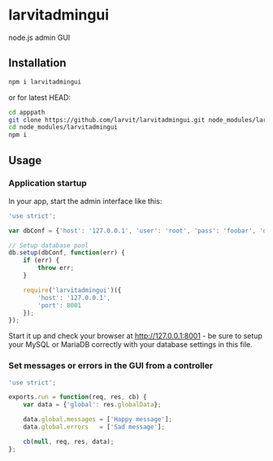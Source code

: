 # larvitadmingui
node.js admin GUI

## Installation

```bash
npm i larvitadmingui
```

or for latest HEAD:

```bash
cd apppath
git clone https://github.com/larvit/larvitadmingui.git node_modules/larvitadmingui
cd node_modules/larvitadmingui
npm i
```

## Usage


### Application startup

In your app, start the admin interface like this:


```javascript
'use strict';

var dbConf = {'host': '127.0.0.1', 'user': 'root', 'pass': 'foobar', 'database': 'test'};

// Setup database pool
db.setup(dbConf, function(err) {
	if (err) {
		throw err;
	}

	require('larvitadmingui')({
		'host': '127.0.0.1',
		'port': 8001
	});
});
```

Start it up and check your browser at http://127.0.0.1:8001 - be sure to setup your MySQL or MariaDB correctly with your database settings in this file.

### Set messages or errors in the GUI from a controller

```javascript
'use strict';

exports.run = function(req, res, cb) {
	var data = {'global': res.globalData};

	data.global.messages = ['Happy message'];
	data.global.errors   = ['Sad message'];

	cb(null, req, res, data);
};
```